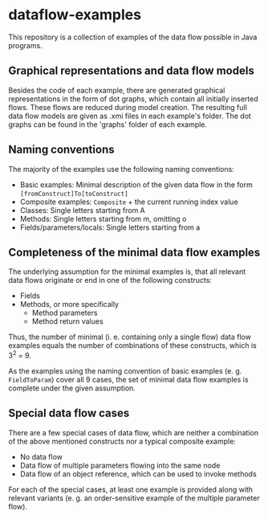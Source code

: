# dataflow-examples
This repository is a collection of examples of the data flow possible in Java programs.

## Graphical representations and data flow models
Besides the code of each example, there are generated graphical representations in the form of dot graphs, which contain all initially inserted flows.
These flows are reduced during model creation.
The resulting full data flow models are given as .xmi files in each example's folder.
The dot graphs can be found in the 'graphs' folder of each example.

## Naming conventions
The majority of the examples use the following naming conventions:
- Basic examples: Minimal description of the given data flow in the form `[fromConstruct]To[toConstruct]`
- Composite examples: `Composite` + the current running index value
- Classes: Single letters starting from A
- Methods: Single letters starting from m, omitting o
- Fields/parameters/locals: Single letters starting from a

## Completeness of the minimal data flow examples
The underlying assumption for the minimal examples is, that all relevant data flows originate or end in one of the following constructs:
- Fields
- Methods, or more specifically
  - Method parameters
  - Method return values

Thus, the number of minimal (i. e. containing only a single flow) data flow examples equals the number of combinations of these constructs, which is 3<sup>2</sup> = 9.

As the examples using the naming convention of basic examples (e. g. `FieldToParam`) cover all 9 cases, the set of minimal data flow examples is complete under the given assumption.

## Special data flow cases
There are a few special cases of data flow, which are neither a combination of the above mentioned constructs nor a typical composite example:
- No data flow
- Data flow of multiple parameters flowing into the same node
- Data flow of an object reference, which can be used to invoke methods

For each of the special cases, at least one example is provided along with relevant variants (e. g. an order-sensitive example of the multiple parameter flow).
